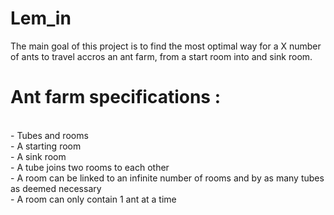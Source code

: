 # Lem_in

The main goal of this project is to find the most optimal way for a X number of ants to travel accros an ant farm, from a start room into and sink room.<br/>

<h1>Ant farm specifications :</h1><br/>
- Tubes and rooms<br/>
- A starting room<br/>
- A sink room<br/>
- A tube joins two rooms to each other<br/>
- A room can be linked to an infinite number of rooms and by as many tubes as deemed necessary<br/>
- A room can only contain 1 ant at a time<br/>

